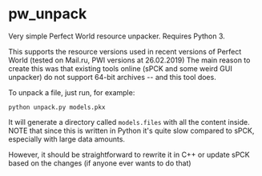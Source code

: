 # pw_unpack
Very simple Perfect World resource unpacker. Requires Python 3.

This supports the resource versions used in recent versions of Perfect World (tested on Mail.ru, PWI versions at 26.02.2019)
The main reason to create this was that existing tools online (sPCK and some weird GUI unpacker) do not support 64-bit archives -- and this tool does.

To unpack a file, just run, for example:
```
python unpack.py models.pkx
```

It will generate a directory called `models.files` with all the content inside.
NOTE that since this is written in Python it's quite slow compared to sPCK, especially with large data amounts.

However, it should be straightforward to rewrite it in C++ or update sPCK based on the changes (if anyone ever wants to do that)

